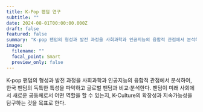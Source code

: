 ```yaml
---
title: K-Pop 팬덤 연구
subtitle: ""
date: 2024-08-01T00:00:00.000Z
draft: false
featured: false
summary: "K-pop 팬덤의 형성과 발전 과정을 사회과학과 인공지능의 융합적 관점에서 분석하여, 한국 팬덤의 독특한 특성을 파악하고 글로벌 팬덤과 비교·분석한다. 팬덤이 미래 사회에서 새로운 공동체로서 어떤 역할을 할 수 있는지, K-Culture의 확장성과 지속가능성을 탐구하는 것을 목표로 한다."
image:
  filename: ""
  focal_point: Smart
  preview_only: false
---
```

K-pop 팬덤의 형성과 발전 과정을 사회과학과 인공지능의 융합적 관점에서 분석하여, 한국 팬덤의 독특한 특성을 파악하고 글로벌 팬덤과 비교·분석한다. 팬덤이 미래 사회에서 새로운 공동체로서 어떤 역할을 할 수 있는지, K-Culture의 확장성과 지속가능성을 탐구하는 것을 목표로 한다.
